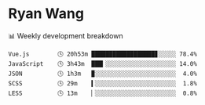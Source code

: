 # Ryan Wang

 <!-- waka-box start -->
📊 Weekly development breakdown
```text
Vue.js        🕓 20h53m ██████████████████▊░░░░░ 78.4%
JavaScript    🕓 3h43m  ███▎░░░░░░░░░░░░░░░░░░░░ 14.0%
JSON          🕓 1h3m   ▉░░░░░░░░░░░░░░░░░░░░░░░  4.0%
SCSS          🕓 29m    ▍░░░░░░░░░░░░░░░░░░░░░░░  1.8%
LESS          🕓 13m    ▏░░░░░░░░░░░░░░░░░░░░░░░  0.8%
```
<!-- Powered by https://github.com/YouEclipse/waka-box-go . -->
<!-- waka-box end -->